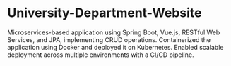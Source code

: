# University-Department-Website
Microservices-based application using Spring Boot, Vue.js, RESTful Web Services, and JPA, implementing CRUD operations. 
Containerized the application using Docker and deployed it on Kubernetes. 
Enabled scalable deployment across multiple environments with a CI/CD pipeline.
